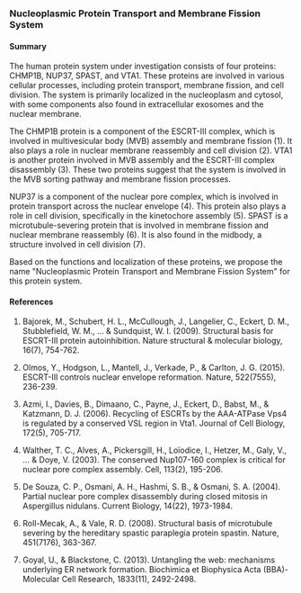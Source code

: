 ### Nucleoplasmic Protein Transport and Membrane Fission System

#### Summary

The human protein system under investigation consists of four proteins: CHMP1B, NUP37, SPAST, and VTA1. These proteins are involved in various cellular processes, including protein transport, membrane fission, and cell division. The system is primarily localized in the nucleoplasm and cytosol, with some components also found in extracellular exosomes and the nuclear membrane.

The CHMP1B protein is a component of the ESCRT-III complex, which is involved in multivesicular body (MVB) assembly and membrane fission (1). It also plays a role in nuclear membrane reassembly and cell division (2). VTA1 is another protein involved in MVB assembly and the ESCRT-III complex disassembly (3). These two proteins suggest that the system is involved in the MVB sorting pathway and membrane fission processes.

NUP37 is a component of the nuclear pore complex, which is involved in protein transport across the nuclear envelope (4). This protein also plays a role in cell division, specifically in the kinetochore assembly (5). SPAST is a microtubule-severing protein that is involved in membrane fission and nuclear membrane reassembly (6). It is also found in the midbody, a structure involved in cell division (7).

Based on the functions and localization of these proteins, we propose the name "Nucleoplasmic Protein Transport and Membrane Fission System" for this protein system.

#### References

1. Bajorek, M., Schubert, H. L., McCullough, J., Langelier, C., Eckert, D. M., Stubblefield, W. M., ... & Sundquist, W. I. (2009). Structural basis for ESCRT-III protein autoinhibition. Nature structural & molecular biology, 16(7), 754-762.

2. Olmos, Y., Hodgson, L., Mantell, J., Verkade, P., & Carlton, J. G. (2015). ESCRT-III controls nuclear envelope reformation. Nature, 522(7555), 236-239.

3. Azmi, I., Davies, B., Dimaano, C., Payne, J., Eckert, D., Babst, M., & Katzmann, D. J. (2006). Recycling of ESCRTs by the AAA-ATPase Vps4 is regulated by a conserved VSL region in Vta1. Journal of Cell Biology, 172(5), 705-717.

4. Walther, T. C., Alves, A., Pickersgill, H., Loïodice, I., Hetzer, M., Galy, V., ... & Doye, V. (2003). The conserved Nup107-160 complex is critical for nuclear pore complex assembly. Cell, 113(2), 195-206.

5. De Souza, C. P., Osmani, A. H., Hashmi, S. B., & Osmani, S. A. (2004). Partial nuclear pore complex disassembly during closed mitosis in Aspergillus nidulans. Current Biology, 14(22), 1973-1984.

6. Roll-Mecak, A., & Vale, R. D. (2008). Structural basis of microtubule severing by the hereditary spastic paraplegia protein spastin. Nature, 451(7176), 363-367.

7. Goyal, U., & Blackstone, C. (2013). Untangling the web: mechanisms underlying ER network formation. Biochimica et Biophysica Acta (BBA)-Molecular Cell Research, 1833(11), 2492-2498.